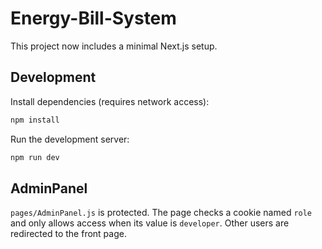 # Energy-Bill-System

This project now includes a minimal Next.js setup.

## Development

Install dependencies (requires network access):

```bash
npm install
```

Run the development server:

```bash
npm run dev
```

## AdminPanel

`pages/AdminPanel.js` is protected. The page checks a cookie named `role` and only allows access when its value is `developer`. Other users are redirected to the front page.

